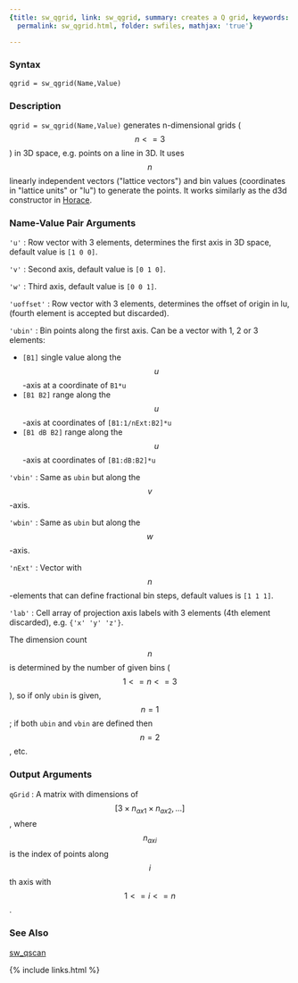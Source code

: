 ```yaml
---
{title: sw_qgrid, link: sw_qgrid, summary: creates a Q grid, keywords: sample, sidebar: sw_sidebar,
  permalink: sw_qgrid.html, folder: swfiles, mathjax: 'true'}

---
```

  
### Syntax
  
`qgrid = sw_qgrid(Name,Value)`
  
### Description
  
`qgrid = sw_qgrid(Name,Value)` generates n-dimensional grids ($$n<=3$$) in
3D space, e.g. points on a line in 3D. It uses $$n$$ linearly independent
vectors ("lattice vectors") and bin values (coordinates in "lattice
units" or "lu") to generate the points. It works similarly as the d3d
constructor in [Horace](http://horace.isis.rl.ac.uk/Main_Page).
  
### Name-Value Pair Arguments
  
`'u'`
:  Row vector with 3 elements, determines the first axis in 3D
   space, default value is `[1 0 0]`.
  
`'v'`
:  Second axis, default value is `[0 1 0]`.
  
`'w'`
:  Third axis, default value is `[0 0 1]`.
  
`'uoffset'`
:  Row vector with 3 elements, determines the offset of origin
   in lu, (fourth element is accepted but discarded).
  
`'ubin'`
:  Bin points along the first axis. Can be a vector with 1, 2 or 3
   elements:
 
   * `[B1]`        single value along the $$u$$-axis at a coordinate of `B1*u`
   * `[B1 B2]`     range along the $$u$$-axis at coordinates of `[B1:1/nExt:B2]*u`
   * `[B1 dB B2]`  range along the $$u$$-axis at coordinates of `[B1:dB:B2]*u`
  
`'vbin'`
:  Same as `ubin` but along the $$v$$-axis.
  
`'wbin'`
:  Same as `ubin` but along the $$w$$-axis.
  
`'nExt'`
:  Vector with $$n$$-elements that can define fractional bin steps,
   default values is `[1 1 1]`.
  
`'lab'`
:  Cell array of projection axis labels with 3 elements (4th
   element discarded), e.g. `{'x' 'y' 'z'}`.
  
The dimension count $$n$$ is determined by the number of given bins
($$1<=n<=3$$), so if only `ubin` is given, $$n=1$$; if both `ubin` and `vbin`
are defined then $$n=2$$, etc.
  
### Output Arguments
  
`qGrid`
: A matrix with dimensions of $$[3\times n_{ax1}\times n_{ax2},...]$$,
  where $$n_{axi}$$ is the index of points along $$i$$th axis with $$1<=i<=n$$.
  
### See Also
  
[sw_qscan](sw_qscan.html)

{% include links.html %}
